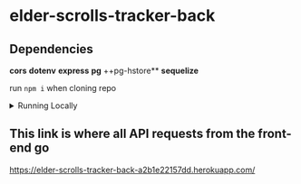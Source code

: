 # elder-scrolls-tracker-back

## Dependencies

**cors**
**dotenv**
**express**
**pg**
++pg-hstore\*\*
**sequelize**

run `npm i` when cloning repo

<details>
<summary>Running Locally</summary>
<p>Inside index.js there is a commented out code block (can't miss it) that will help in testing this project locally.</p>
</details>

## This link is where all API requests from the front-end go

https://elder-scrolls-tracker-back-a2b1e22157dd.herokuapp.com/
